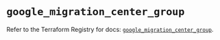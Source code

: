 # `google_migration_center_group`

Refer to the Terraform Registry for docs: [`google_migration_center_group`](https://registry.terraform.io/providers/hashicorp/google/6.21.0/docs/resources/migration_center_group).

